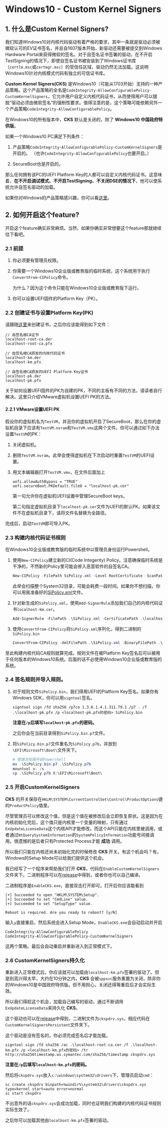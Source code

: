 # Windows10 - Custom Kernel Signers

## 1. 什么是Custom Kernel Signers?

我们知道Windows10对内核代码驱动有着严格的要求，其中一条就是驱动必须被微软认可的EV证书签名，并且自1607版本开始，新驱动还需要被提交到Windows Hardware Portal来获得微软的签名。对于自签名证书签署的驱动，在不开启TestSigning的情况下，即使自签名证书被安装到了Windows证书库（`certlm.msc`或`certmgr.msc`）的受信任区域，驱动仍然无法加载。这说明Windows10针对内核模式代码有独立的可信证书库。

__Custom Kernel Signers(CKS)__ 是Windows10（可能从1703开始）支持的一种产品策略。这个产品策略的全名是`CodeIntegrity-AllowConfigurablePolicy-CustomKernelSigners`，它允许用户自定义内核代码证书，从而使得用户可以摆脱“驱动必须由微软签名”的强制性要求。值得注意的是，这个策略可能依赖另外一个产品策略`CodeIntegrity-AllowConfigurablePolicy`。

在Windows10的所有版本中，__CKS__ 默认是关闭的，除了 __Windows10 中国政府特供版__。

如果一个Windows10 PC满足下列条件：

1. 产品策略`CodeIntegrity-AllowConfigurablePolicy-CustomKernelSigners`是开启的。
   （也许`CodeIntegrity-AllowConfigurablePolicy`也要开启。）

2. SecureBoot也是开启的。

那么任何拥有该PC的UEFI Platform Key的人都可以自定义内核代码证书。这意味着，__在不开启调试模式、不开启TestSigning、不关闭DSE的情况下__，他可以使系统允许自签名驱动的加载。

如果你对Windows的产品策略感兴趣，你可以看[这里](https://www.geoffchappell.com/notes/windows/license/install.htm)。

## 2. 如何开启这个feature?

开启这个feature确实非常麻烦。当然，如果你确实非常想要这个feature那就继续往下看吧。

### 2.1 前提

1. 你必须要有管理员权限。

2. 你需要一个Windows10企业版或教育版的临时系统，这个系统用于执行`ConvertFrom-CIPolicy`命令。

   为什么？因为这个命令只能在Windows10企业版或教育版下运行。

3. 你可以设置UEFI固件的Platform Key（PK）。

### 2.2 创建证书与设置Platform Key(PK)

请跟随[这里](asset/build-your-own-pki.zh-CN.md)来创建证书，之后你应该能得到如下文件：

```
// 自签名根CA证书
localhost-root-ca.der
localhost-root-ca.pfx

// 自签名根CA颁发的内核代码证书
localhost-km.der
localhost-km.pfx

// 自签名根CA颁发的UEFI Platform Key证书
localhost-pk.der
localhost-pk.pfx
```

关于如何设置UEFI固件的PK为自建的PK，不同的主板有不同的方法，请读者自行解决。这里只介绍VMware虚拟机设置UEFI PK的方法。

#### 2.2.1 VMware设置UEFI PK

假设你的虚拟机名为`TestVM`，并且你的虚拟机开启了SecureBoot，那么在你的虚拟机目录下应该有`TestVM.nvram`和`TestVM.vmx`这两个文件。你可以通过如下办法设置`TestVM`的PK：

1. 关闭虚拟机。

2. 删除`TestVM.nvram`。此举会使得虚拟机在下次启动时重置`TestVM`的UEFI设置。

3. 用文本编辑器打开`TestVM.vmx`，在文件后面加上

   ```
   uefi.allowAuthBypass = "TRUE"
   uefi.secureBoot.PKDefault.file0 = "localhost-pk.cer"
   ```

   第一句允许你在虚拟机UEFI设置中管理SecureBoot keys。

   第二句指定虚拟机目录下`localhost-pk.cer`文件为UEFI的默认PK。如果该文件不在虚拟机目录下，请将文件名替换为全路径。

完成后，启动`TestVM`即可导入PK。

### 2.3 构建内核代码证书规则

在Windows10企业版或教育版的临时系统中以管理员身份运行Powershell。

1. 使用`New-CIPolicy`建立新的CI(Code Integerity) Policy。注意确保临时系统是干净的，不然新的Policy里可能会掺入恶意软件的自签名CA。

   ```powershell
   New-CIPolicy -FilePath SiPolicy.xml -Level RootCertificate -ScanPath C:\windows\System32\
   ```

   此举会扫描整个System32目录，可能会耗费一段时间。如果你不想扫描，你可以用我准备好的[SiPolicy.xml](asset/SiPolicy.xml)文件。

2. 针对新生成的`SiPolicy.xml`，使用`Add-SignerRule`添加我们自己的内核代码证书`localhost-km.cer`。

   ```powershell
   Add-SignerRule -FilePath .\SiPolicy.xml -CertificatePath .\localhost-km.cer -Kernel
   ```

3. 使用`ConvertFrom-CIPolicy`将`SiPolicy.xml`序列化，得到二进制的`SiPolicy.bin`

   ```powershell
   ConvertFrom-CIPolicy -XmlFilePath .\SiPolicy.xml -BinaryFilePath .\SiPolicy.bin
   ```

至此构建内核代码CA规则就算完成。规则文件在被Platform Key签名后可以被用于任何版本的Windows10系统。后面的话不必使用Windows10企业版或教育版的系统。

### 2.4 签名规则并导入规则。

1. 对于规则文件`SiPolicy.bin`，我们得用UEFI的Platform Key签名。如果你有Windows SDK，你可以用`signtool`签名。

   ```
   signtool sign /fd sha256 /p7co 1.3.6.1.4.1.311.79.1 /p7 . /f .\localhost-pk.pfx /p <localhost-pk.pfx的密码> SiPolicy.bin
   ```

   __注意在`/p`后填写`localhost-pk.pfx`的密码。__
   
   之后你会在当前目录得到`SiPolicy.bin.p7`文件。

2. 将`SiPolicy.bin.p7`文件重名为`SiPolicy.p7b`，并放到`\EFI\Microsoft\Boot\`文件夹下。

   ```powershell
   # 管理员权限开启Powershell
   mv .\SiPolicy.bin.p7 .\SiPolicy.p7b
   mountvol x: /s
   cp .\SiPolicy.p7b X:\EFI\Microsoft\Boot\
   ```

### 2.5 开启CustomKernelSigners

__CKS__ 的开关保存在`HKLM\SYSTEM\CurrentControlSet\Control\ProductOptions`键的`ProductPolicy`值里。

尽管管理员可以修改这个值，但是这个值在被修改后会立即恢复原状。这是因为在内核初始化完后，这个值只是内核里一个变量的映射，只有通过`ExUpdateLicenseData`这个内核API才能修改。而这个API只能在内核里被调用，或者通过`NtQuerySystemInformation`的`SystemPolicyInformation`功能号间接调用。很遗憾的是后者只有Protected Process才能 __成功__ 调用。

所以我们只能在内核还尚未初始化完的时候修改 __CKS__ 开关。有这个机会吗？有，Windows的Setup Mode可以给我们提供这个机会。

我已经写了一个程序来帮助我们打开 __CKS__，代码在`EnableCustomKernelSigners`文件夹下。二进制程序可以在[release](https://github.com/DoubleLabyrinth/Windows10-CustomKernelSigners/releases)中得到，或者你也可以自己编译。

二进制程序是`EnableCKS.exe`，直接双击打开即可。打开后你应该能看到

```
[+] Succeeded to open "HKLM\SYSTEM\Setup".
[+] Succeeded to set "CmdLine" value.
[+] Succeeded to set "SetupType" value.

Reboot is required. Are you ready to reboot? [y/N]
```

输入`y`直接重启，然后系统会进入Setup Mode，`EnableCKS.exe`会自动启动并开启

```
CodeIntegrity-AllowConfigurablePolicy
CodeIntegrity-AllowConfigurablePolicy-CustomKernelSigners
```

这两个策略。最后会自动重启并重新进入到正常模式下。

### 2.6 CustomKernelSigners持久化

重新进入正常模式后，你应该就可以加载由`localhost-km.pfx`签署的驱动了。但是别高兴得太早，大约在10分钟之内，__CKS__ 会被`sppsvc`服务重置为关闭，除非你的Windows10是中国政府特供版。但不用担心，关闭还得等重启后才会实际生效。

所以我们得趁这个机会，加载自己编写的驱动，通过不断调用`ExUpdateLicenseData`来持久化 __CKS__。

这个驱动也可以在[release](https://github.com/DoubleLabyrinth/Windows10-CustomKernelSigners/releases)中得到，二进制文件为`ckspdrv.sys`，相应代码在`CustomKernelSignersPersistent`文件夹下。

这个驱动是没有签名的，你必须完成签名后才能加载。

```
signtool sign /fd sha256 /ac .\localhost-root-ca.cer /f .\localhost-km.pfx /p <localhost-km.pfx的密码> /tr http://sha256timestamp.ws.symantec.com/sha256/timestamp ckspdrv.sys
```

__注意在`/p`后填写`localhost-km.pfx`的密码。__

然后将`ckspdrv.sys`放入`c:\windows\system32\drivers`下，管理员启动`cmd`：

```
sc create ckspdrv binpath=%windir%\system32\drivers\ckspdrv.sys type=kernel start=auto error=normal
sc start ckspdrv
```

不出意外的话`ckspdrv.sys`会成功加载，同时也证明我们构建的内核代码证书规则实际生效了。

之后你可以加载其他由`localhost-km.pfx`签署的驱动。

